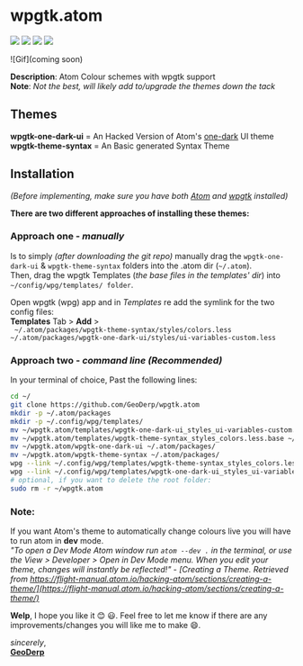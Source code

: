 # wpgtk.atom
<a href="https://github.com/GeoDerp/SwayWM_Build/edit/master/README.md"><img src="https://img.shields.io/badge/Main%20Repo-SwayWM_Build-red.svg?style=for-the-badge&logo="></a>
<a href="https://atom.io/"><img src="https://img.shields.io/badge/IDE-Atom-brightgreen.svg?style=for-the-badge&logo=Atom"></a>
<a href="https://github.com/deviantfero/wpgtk"><img src="https://img.shields.io/badge/package-wpgtk-red.svg?style=for-the-badge&logo="></a>
<a href="https://github.com/atom/one-dark-ui"><img src="https://img.shields.io/badge/UI%20theme-One%20Dark-brightgreen.svg?style=for-the-badge&logo=Atom"></a>

![Gif](coming soon)

**Description**: Atom Colour schemes with wpgtk support  
**Note**: *Not the best, will likely add to/upgrade the themes down the tack*  


## Themes
**wpgtk-one-dark-ui** = An Hacked Version of Atom's [one-dark](https://github.com/atom/one-dark-ui) UI theme  
**wpgtk-theme-syntax** = An Basic generated Syntax Theme

## Installation
*(Before implementing, make sure you have both [Atom](https://atom.io/) and [wpgtk](https://github.com/deviantfero/wpgtk) installed)*


**There are two different approaches of installing these themes:**

### Approach one - *manually*  
  Is to simply *(after downloading the git repo)* manually drag the ```wpgtk-one-dark-ui``` &  ```wpgtk-theme-syntax```  folders into the .atom dir (``~/.atom``).   
  Then, drag the wpgtk Templates (*the base files in the templates' dir*) into  ``~/config/wpg/templates/ folder``.     
   
 Open wpgtk (wpg) app and in *Templates* re add the symlink for the two config files:      
    **Templates** Tab > **Add** >  
    ``` 
    ~/.atom/packages/wpgtk-theme-syntax/styles/colors.less    
    ~/.atom/packages/wpgtk-one-dark-ui/styles/ui-variables-custom.less    
    ```
  
### Approach two - *command line (**Recommended**)*
  In your terminal of choice, Past the following lines:
  ```bash
  cd ~/
  git clone https://github.com/GeoDerp/wpgtk.atom
  mkdir -p ~/.atom/packages
  mkdir -p ~/.config/wpg/templates/
  mv ~/wpgtk.atom/templates/wpgtk-one-dark-ui_styles_ui-variables-custom.less.base ~/.config/wpg/templates/
  mv ~/wpgtk.atom/templates/wpgtk-theme-syntax_styles_colors.less.base ~/.config/wpg/templates/
  mv ~/wpgtk.atom/wpgtk-one-dark-ui ~/.atom/packages/
  mv ~/wpgtk.atom/wpgtk-theme-syntax ~/.atom/packages/
  wpg --link ~/.config/wpg/templates/wpgtk-theme-syntax_styles_colors.less.base ~/.atom/packages/wpgtk-theme-syntax/styles/colors.less
  wpg --link ~/.config/wpg/templates/wpgtk-one-dark-ui_styles_ui-variables-custom.less.base ~/.atom/packages/wpgtk-one-dark-ui/styles/ui-variables-custom.less
  # optional, if you want to delete the root folder:
  sudo rm -r ~/wpgtk.atom
  ```

### Note:
If you want Atom's theme to automatically change colours live you will have to run atom in **dev** mode.  
  *"To open a Dev Mode Atom window run `atom --dev .` in the terminal, or use the _View > Developer > Open in Dev Mode_ menu. When you edit your theme, changes will instantly be reflected!"* - *[Creating a Theme. Retrieved from https://flight-manual.atom.io/hacking-atom/sections/creating-a-theme/](https://flight-manual.atom.io/hacking-atom/sections/creating-a-theme/)*
  
  
**Welp**, I hope you like it :blush: :smiley:.
  Feel free to let me know if there are any improvements/changes you will like me to make :smile:.
  
*sincerely*,   
  [**GeoDerp**](https://github.com/GeoDerp)
